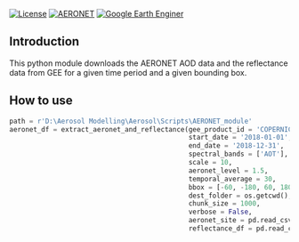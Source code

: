 [![License](https://img.shields.io/badge/License-MIT-yellow.svg)](https://opensource.org/licenses/MIT)
[![AERONET](https://img.shields.io/badge/AERONET-blue)](https://aeronet.gsfc.nasa.gov/cgi-bin/webtool_aod_v3)
[![Google Earth Enginer](https://img.shields.io/badge/Google_Earth_Engine-orange)](https://developers.google.com/earth-engine/datasets/catalog)

## Introduction

This python module downloads the AERONET AOD data and the reflectance data from GEE for a given time period and a given bounding box.

## How to use
```python
path = r'D:\Aerosol Modelling\Aerosol\Scripts\AERONET_module'
aeronet_df = extract_aeronet_and_reflectance(gee_product_id = 'COPERNICUS/S2_SR_HARMONIZED', 
                                             start_date = '2018-01-01', 
                                             end_date = '2018-12-31',
                                             spectral_bands = ['AOT'],
                                             scale = 10, 
                                             aeronet_level = 1.5, 
                                             temporal_average = 30,
                                             bbox = [-60, -180, 60, 180], 
                                             dest_folder = os.getcwd(), 
                                             chunk_size = 1000,
                                             verbose = False, 
                                             aeronet_site = pd.read_csv(os.path.join(path, 'aeronet_sites_2018.csv')), 
                                             reflectance_df = pd.read_csv(os.path.join (path, 'S2_SR_HARMONIZED_2018-01-01_2018-12-31.csv')))
```
